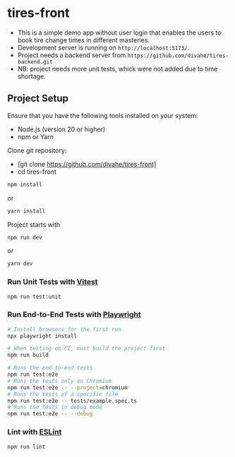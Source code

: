 # tires-front

- This is a simple demo app without user login that enables the users to book tire change times in different masteries.
- Development server is running on `http://localhost:5173/`.
- Project needs a backend server from `https://github.com/divahe/tires-backend.git`
- NB: project needs more unit tests, whick were not added due to time shortage.

## Project Setup

Ensure that you have the following tools installed on your system:

- Node.js (version 20 or higher)
- npm or Yarn

Clone git repository:

- [git clone https://github.com/divahe/tires-front]
- cd tires-front


```sh
npm install
```
or 

```sh
yarn install
```
Project starts with

```sh
npm run dev
```
or
```sh
yarn dev
```

### Run Unit Tests with [Vitest](https://vitest.dev/)

```sh
npm run test:unit
```

### Run End-to-End Tests with [Playwright](https://playwright.dev)

```sh
# Install browsers for the first run
npx playwright install

# When testing on CI, must build the project first
npm run build

# Runs the end-to-end tests
npm run test:e2e
# Runs the tests only on Chromium
npm run test:e2e -- --project=chromium
# Runs the tests of a specific file
npm run test:e2e -- tests/example.spec.ts
# Runs the tests in debug mode
npm run test:e2e -- --debug
```

### Lint with [ESLint](https://eslint.org/)

```sh
npm run lint
```
